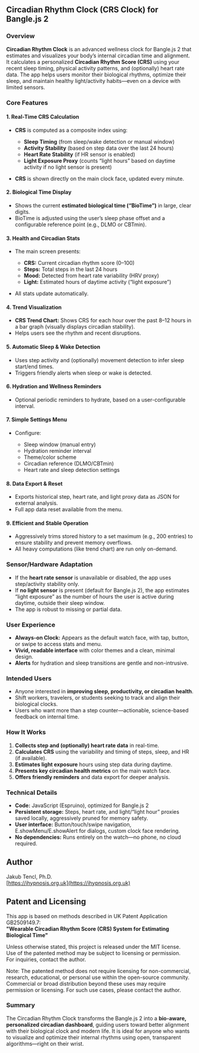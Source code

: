 ## Circadian Rhythm Clock (CRS Clock) for Bangle.js 2

### **Overview**

**Circadian Rhythm Clock** is an advanced wellness clock for Bangle.js 2 that estimates and visualizes your body’s internal circadian time and alignment. It calculates a personalized **Circadian Rhythm Score (CRS)** using your recent sleep timing, physical activity patterns, and (optionally) heart rate data. The app helps users monitor their biological rhythms, optimize their sleep, and maintain healthy light/activity habits—even on a device with limited sensors.

### **Core Features**

#### **1. Real-Time CRS Calculation**

* **CRS** is computed as a composite index using:

  * **Sleep Timing** (from sleep/wake detection or manual window)
  * **Activity Stability** (based on step data over the last 24 hours)
  * **Heart Rate Stability** (if HR sensor is enabled)
  * **Light Exposure Proxy** (counts “light hours” based on daytime activity if no light sensor is present)
* **CRS** is shown directly on the main clock face, updated every minute.

#### **2. Biological Time Display**

* Shows the current **estimated biological time (“BioTime”)** in large, clear digits.
* BioTime is adjusted using the user’s sleep phase offset and a configurable reference point (e.g., DLMO or CBTmin).

#### **3. Health and Circadian Stats**

* The main screen presents:

  * **CRS:** Current circadian rhythm score (0–100)
  * **Steps:** Total steps in the last 24 hours
  * **Mood:** Detected from heart rate variability (HRV proxy)
  * **Light:** Estimated hours of daytime activity (“light exposure”)
* All stats update automatically.

#### **4. Trend Visualization**

* **CRS Trend Chart:** Shows CRS for each hour over the past 8–12 hours in a bar graph (visually displays circadian stability).
* Helps users see the rhythm and recent disruptions.

#### **5. Automatic Sleep & Wake Detection**

* Uses step activity and (optionally) movement detection to infer sleep start/end times.
* Triggers friendly alerts when sleep or wake is detected.

#### **6. Hydration and Wellness Reminders**

* Optional periodic reminders to hydrate, based on a user-configurable interval.

#### **7. Simple Settings Menu**

* Configure:

  * Sleep window (manual entry)
  * Hydration reminder interval
  * Theme/color scheme
  * Circadian reference (DLMO/CBTmin)
  * Heart rate and sleep detection settings

#### **8. Data Export & Reset**

* Exports historical step, heart rate, and light proxy data as JSON for external analysis.
* Full app data reset available from the menu.

#### **9. Efficient and Stable Operation**

* Aggressively trims stored history to a set maximum (e.g., 200 entries) to ensure stability and prevent memory overflows.
* All heavy computations (like trend chart) are run only on-demand.

### **Sensor/Hardware Adaptation**

* If the **heart rate sensor** is unavailable or disabled, the app uses step/activity stability only.
* If **no light sensor** is present (default for Bangle.js 2), the app estimates “light exposure” as the number of hours the user is active during daytime, outside their sleep window.
* The app is robust to missing or partial data.

### **User Experience**

* **Always-on Clock:** Appears as the default watch face, with tap, button, or swipe to access stats and menu.
* **Vivid, readable interface** with color themes and a clean, minimal design.
* **Alerts** for hydration and sleep transitions are gentle and non-intrusive.


### **Intended Users**

* Anyone interested in **improving sleep, productivity, or circadian health**.
* Shift workers, travelers, or students seeking to track and align their biological clocks.
* Users who want more than a step counter—actionable, science-based feedback on internal time.

### **How It Works**

1. **Collects step and (optionally) heart rate data** in real-time.
2. **Calculates CRS** using the variability and timing of steps, sleep, and HR (if available).
3. **Estimates light exposure** hours using step data during daytime.
4. **Presents key circadian health metrics** on the main watch face.
5. **Offers friendly reminders** and data export for deeper analysis.

### **Technical Details**

* **Code:** JavaScript (Espruino), optimized for Bangle.js 2
* **Persistent storage:** Steps, heart rate, and light/“light hour” proxies saved locally, aggressively pruned for memory safety.
* **User interface:** Button/touch/swipe navigation, E.showMenu/E.showAlert for dialogs, custom clock face rendering.
* **No dependencies:** Runs entirely on the watch—no phone, no cloud required.

## Author

Jakub Tencl, Ph.D.  
[https://ihypnosis.org.uk](https://ihypnosis.org.uk)

## Patent and Licensing

This app is based on methods described in UK Patent Application GB2509149.7:  
**"Wearable Circadian Rhythm Score (CRS) System for Estimating Biological Time"**

Unless otherwise stated, this project is released under the MIT license.  
Use of the patented method may be subject to licensing or permission.  
For inquiries, contact the author.

Note: The patented method does not require licensing for non-commercial, research, educational, or personal use within the open-source community. Commercial or broad distribution beyond these uses may require permission or licensing. For such use cases, please contact the author.

### **Summary**

The Circadian Rhythm Clock transforms the Bangle.js 2 into a **bio-aware, personalized circadian dashboard**, guiding users toward better alignment with their biological clock and modern life.
It is ideal for anyone who wants to visualize and optimize their internal rhythms using open, transparent algorithms—right on their wrist.
